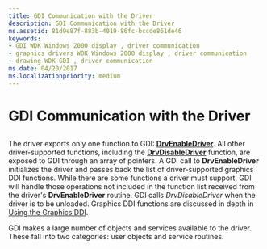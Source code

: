 ```yaml
---
title: GDI Communication with the Driver
description: GDI Communication with the Driver
ms.assetid: 81d9e87f-883b-4019-86fc-bccde861de46
keywords:
- GDI WDK Windows 2000 display , driver communication
- graphics drivers WDK Windows 2000 display , driver communication
- drawing WDK GDI , driver communication
ms.date: 04/20/2017
ms.localizationpriority: medium
---
```


# GDI Communication with the Driver


## <span id="ddk_gdi_communication_with_the_driver_gg"></span><span id="DDK_GDI_COMMUNICATION_WITH_THE_DRIVER_GG"></span>


The driver exports only one function to GDI: [**DrvEnableDriver**](/windows/win32/api/winddi/nf-winddi-drvenabledriver). All other driver-supported functions, including the [**DrvDisableDriver**](/windows/win32/api/winddi/nf-winddi-drvdisabledriver) function, are exposed to GDI through an array of pointers. A GDI call to **DrvEnableDriver** initializes the driver and passes back the list of driver-supported graphics DDI functions. While there are some functions a driver must support, GDI will handle those operations not included in the function list received from the driver's **DrvEnableDriver** routine. GDI calls *DrvDisableDriver* when the driver is to be unloaded. Graphics DDI functions are discussed in depth in [Using the Graphics DDI](using-the-graphics-ddi.md).

GDI makes a large number of objects and services available to the driver. These fall into two categories: user objects and service routines.

 

